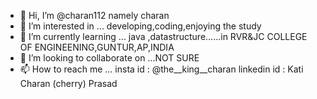 - 👋 Hi, I’m @charan112 namely charan
- 👀 I’m interested in ... developing,coding,enjoying the study
- 🌱 I’m currently learning ... java ,datastructure......in RVR&JC COLLEGE OF ENGINEENING,GUNTUR,AP,INDIA
- 💞️ I’m looking to collaborate on ...NOT SURE
- 📫 How to reach me ... insta id : @the__king__charan
                          linkedin id : Kati Charan (cherry) Prasad

<!---
charan112/charan112 is a ✨ special ✨ repository because its `README.md` (this file) appears on your GitHub profile.
You can click the Preview link to take a look at your changes.
--->
